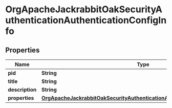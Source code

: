 
# OrgApacheJackrabbitOakSecurityAuthenticationAuthenticationConfigInfo

## Properties
Name | Type | Description | Notes
------------ | ------------- | ------------- | -------------
**pid** | **String** |  |  [optional]
**title** | **String** |  |  [optional]
**description** | **String** |  |  [optional]
**properties** | [**OrgApacheJackrabbitOakSecurityAuthenticationAuthenticationConfigProperties**](OrgApacheJackrabbitOakSecurityAuthenticationAuthenticationConfigProperties.md) |  |  [optional]



